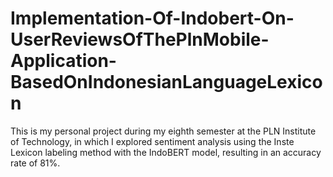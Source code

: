# Implementation-Of-Indobert-On-UserReviewsOfThePlnMobile-Application-BasedOnIndonesianLanguageLexicon
This is my personal project during my eighth semester at the PLN Institute of Technology, in which I explored sentiment analysis using the Inste Lexicon labeling method with the IndoBERT model, resulting in an accuracy rate of 81%.
